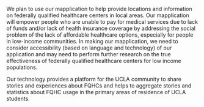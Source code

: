 We plan to use our mapplication to help provide locations and information on federally qualified healthcare centers in local areas. Our mapplication will empower people who are unable to pay for medical services due to lack of funds and/or lack of health insurance coverage by addressing the social problem of the lack of affordable healthcare options, especially for people in low-income communities. In making our mapplication, we need to consider accessibility (based on language and technology) of our application and may need to perform further research on the true effectiveness of federally qualified healthcare centers for low income populations.

Our technology provides a platform for the UCLA community to share stories and experiences about FQHCs and helps to aggregate stories and statistics about FQHC usage in the primary areas of residence of UCLA students.